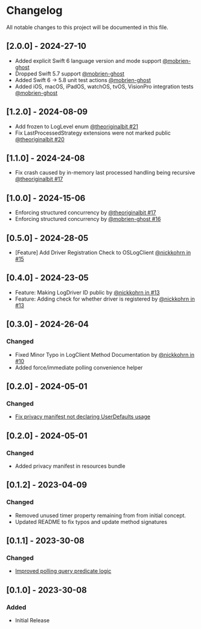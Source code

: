 # Changelog

All notable changes to this project will be documented in this file.

## [2.0.0] - 2024-27-10

- Added explicit Swift 6 language version and mode support [@mobrien-ghost](https://github.com/CheekyGhost-Labs/OSLogClient/pull/22)
- Dropped Swift 5.7 support [@mobrien-ghost](https://github.com/CheekyGhost-Labs/OSLogClient/pull/22)
- Added Swift 6 -> 5.8 unit test actions [@mobrien-ghost](https://github.com/CheekyGhost-Labs/OSLogClient/pull/23)
- Added iOS, macOS, iPadOS, watchOS, tvOS, VisionPro integration tests [@mobrien-ghost](https://github.com/CheekyGhost-Labs/OSLogClient/pull/23)

## [1.2.0] - 2024-08-09

- Add frozen to LogLevel enum [@theoriginalbit #21](https://github.com/CheekyGhost-Labs/OSLogClient/pull/21)
- Fix LastProcessedStrategy extensions were not marked public [@theoriginalbit #20](https://github.com/CheekyGhost-Labs/OSLogClient/pull/20)

## [1.1.0] - 2024-24-08

- Fix crash caused by in-memory last processed handling being recursive [@theoriginalbit #17](https://github.com/CheekyGhost-Labs/OSLogClient/pull/19)

## [1.0.0] - 2024-15-06

- Enforcing structured concurrency by [@theoriginalbit #17](https://github.com/CheekyGhost-Labs/OSLogClient/pull/17)
- Enforcing structured concurrency by [@mobrien-ghost #16](https://github.com/CheekyGhost-Labs/OSLogClient/pull/16)

## [0.5.0] - 2024-28-05

- [Feature] Add Driver Registration Check to OSLogClient [@nickkohrn in #15](https://github.com/CheekyGhost-Labs/OSLogClient/pull/15)

## [0.4.0] - 2024-23-05

- Feature: Making LogDriver ID public by [@nickkohrn in #13](https://github.com/CheekyGhost-Labs/OSLogClient/pull/14)
- Feature: Adding check for whether driver is registered by [@nickkohrn in #13](https://github.com/CheekyGhost-Labs/OSLogClient/pull/13)


## [0.3.0] - 2024-26-04

### Changed

- Fixed Minor Typo in LogClient Method Documentation by [@nickkohrn in #10](https://github.com/CheekyGhost-Labs/OSLogClient/pull/10)
- Added force/immediate polling convenience helper

## [0.2.0] - 2024-05-01

### Changed

- [Fix privacy manifest not declaring UserDefaults usage](https://github.com/CheekyGhost-Labs/OSLogClient/pull/8)

## [0.2.0] - 2024-05-01

### Changed

- Added privacy manifest in resources bundle

## [0.1.2] - 2023-04-09

### Changed

- Removed unused timer property remaining from from initial concept.
- Updated README to fix typos and update method signatures


## [0.1.1] - 2023-30-08

### Changed

- [Improved polling query predicate logic](https://github.com/CheekyGhost-Labs/OSLogClient/pull/2)

## [0.1.0] - 2023-30-08

### Added

- Initial Release

